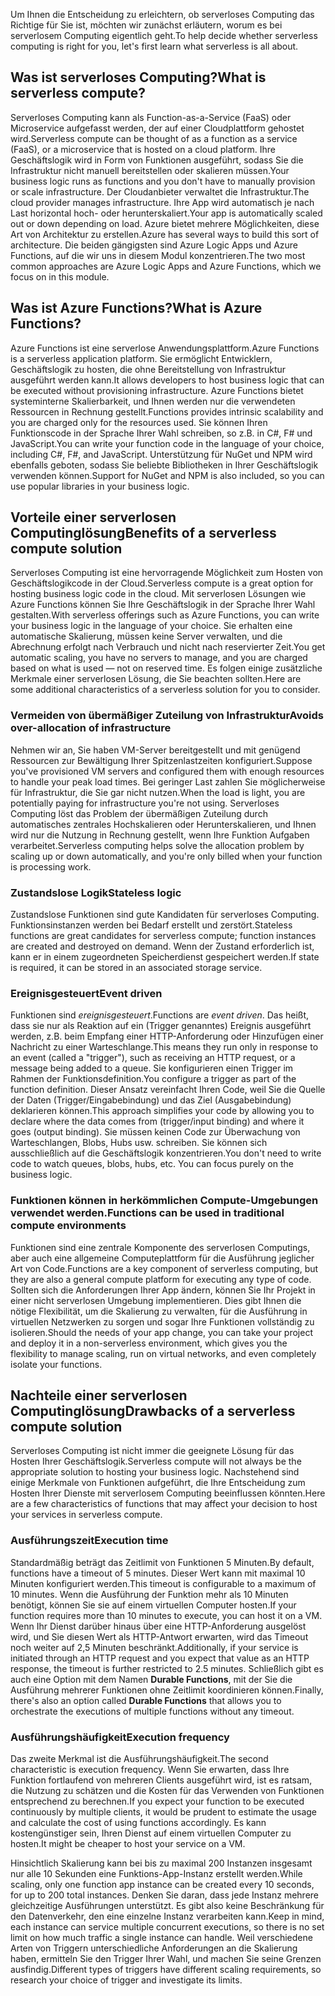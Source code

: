 <span data-ttu-id="fd88f-101">Um Ihnen die Entscheidung zu erleichtern, ob serverloses Computing das Richtige für Sie ist, möchten wir zunächst erläutern, worum es bei serverlosem Computing eigentlich geht.</span><span class="sxs-lookup"><span data-stu-id="fd88f-101">To help decide whether serverless computing is right for you, let's first learn what serverless is all about.</span></span>

## <a name="what-is-serverless-compute"></a><span data-ttu-id="fd88f-102">Was ist serverloses Computing?</span><span class="sxs-lookup"><span data-stu-id="fd88f-102">What is serverless compute?</span></span>

<span data-ttu-id="fd88f-103">Serverloses Computing kann als Function-as-a-Service (FaaS) oder Microservice aufgefasst werden, der auf einer Cloudplattform gehostet wird.</span><span class="sxs-lookup"><span data-stu-id="fd88f-103">Serverless compute can be thought of as a function as a service (FaaS), or a microservice that is hosted on a cloud platform.</span></span> <span data-ttu-id="fd88f-104">Ihre Geschäftslogik wird in Form von Funktionen ausgeführt, sodass Sie die Infrastruktur nicht manuell bereitstellen oder skalieren müssen.</span><span class="sxs-lookup"><span data-stu-id="fd88f-104">Your business logic runs as functions and you don't have to manually provision or scale infrastructure.</span></span> <span data-ttu-id="fd88f-105">Der Cloudanbieter verwaltet die Infrastruktur.</span><span class="sxs-lookup"><span data-stu-id="fd88f-105">The cloud provider manages infrastructure.</span></span> <span data-ttu-id="fd88f-106">Ihre App wird automatisch je nach Last horizontal hoch- oder herunterskaliert.</span><span class="sxs-lookup"><span data-stu-id="fd88f-106">Your app is automatically scaled out or down depending on load.</span></span> <span data-ttu-id="fd88f-107">Azure bietet mehrere Möglichkeiten, diese Art von Architektur zu erstellen.</span><span class="sxs-lookup"><span data-stu-id="fd88f-107">Azure has several ways to build this sort of architecture.</span></span> <span data-ttu-id="fd88f-108">Die beiden gängigsten sind Azure Logic Apps und Azure Functions, auf die wir uns in diesem Modul konzentrieren.</span><span class="sxs-lookup"><span data-stu-id="fd88f-108">The two most common approaches are Azure Logic Apps and Azure Functions, which we focus on in this module.</span></span>

## <a name="what-is-azure-functions"></a><span data-ttu-id="fd88f-109">Was ist Azure Functions?</span><span class="sxs-lookup"><span data-stu-id="fd88f-109">What is Azure Functions?</span></span>

<span data-ttu-id="fd88f-110">Azure Functions ist eine serverlose Anwendungsplattform.</span><span class="sxs-lookup"><span data-stu-id="fd88f-110">Azure Functions is a serverless application platform.</span></span> <span data-ttu-id="fd88f-111">Sie ermöglicht Entwicklern, Geschäftslogik zu hosten, die ohne Bereitstellung von Infrastruktur ausgeführt werden kann.</span><span class="sxs-lookup"><span data-stu-id="fd88f-111">It allows developers to host business logic that can be executed without provisioning infrastructure.</span></span> <span data-ttu-id="fd88f-112">Azure Functions bietet systeminterne Skalierbarkeit, und Ihnen werden nur die verwendeten Ressourcen in Rechnung gestellt.</span><span class="sxs-lookup"><span data-stu-id="fd88f-112">Functions provides intrinsic scalability and you are charged only for the resources used.</span></span> <span data-ttu-id="fd88f-113">Sie können Ihren Funktionscode in der Sprache Ihrer Wahl schreiben, so z.B. in C#, F# und JavaScript.</span><span class="sxs-lookup"><span data-stu-id="fd88f-113">You can write your function code in the language of your choice, including C#, F#, and JavaScript.</span></span> <span data-ttu-id="fd88f-114">Unterstützung für NuGet und NPM wird ebenfalls geboten, sodass Sie beliebte Bibliotheken in Ihrer Geschäftslogik verwenden können.</span><span class="sxs-lookup"><span data-stu-id="fd88f-114">Support for NuGet and NPM is also included, so you can use popular libraries in your business logic.</span></span>

## <a name="benefits-of-a-serverless-compute-solution"></a><span data-ttu-id="fd88f-115">Vorteile einer serverlosen Computinglösung</span><span class="sxs-lookup"><span data-stu-id="fd88f-115">Benefits of a serverless compute solution</span></span>

<span data-ttu-id="fd88f-116">Serverloses Computing ist eine hervorragende Möglichkeit zum Hosten von Geschäftslogikcode in der Cloud.</span><span class="sxs-lookup"><span data-stu-id="fd88f-116">Serverless compute is a great option for hosting business logic code in the cloud.</span></span> <span data-ttu-id="fd88f-117">Mit serverlosen Lösungen wie Azure Functions können Sie Ihre Geschäftslogik in der Sprache Ihrer Wahl gestalten.</span><span class="sxs-lookup"><span data-stu-id="fd88f-117">With serverless offerings such as Azure Functions, you can write your business logic in the language of your choice.</span></span> <span data-ttu-id="fd88f-118">Sie erhalten eine automatische Skalierung, müssen keine Server verwalten, und die Abrechnung erfolgt nach Verbrauch und nicht nach reservierter Zeit.</span><span class="sxs-lookup"><span data-stu-id="fd88f-118">You get automatic scaling, you have no servers to manage, and you are charged based on what is used — not on reserved time.</span></span> <span data-ttu-id="fd88f-119">Es folgen einige zusätzliche Merkmale einer serverlosen Lösung, die Sie beachten sollten.</span><span class="sxs-lookup"><span data-stu-id="fd88f-119">Here are some additional characteristics of a serverless solution for you to consider.</span></span>

### <a name="avoids-over-allocation-of-infrastructure"></a><span data-ttu-id="fd88f-120">Vermeiden von übermäßiger Zuteilung von Infrastruktur</span><span class="sxs-lookup"><span data-stu-id="fd88f-120">Avoids over-allocation of infrastructure</span></span>

<span data-ttu-id="fd88f-121">Nehmen wir an, Sie haben VM-Server bereitgestellt und mit genügend Ressourcen zur Bewältigung Ihrer Spitzenlastzeiten konfiguriert.</span><span class="sxs-lookup"><span data-stu-id="fd88f-121">Suppose you've provisioned VM servers and configured them with enough resources to handle your peak load times.</span></span> <span data-ttu-id="fd88f-122">Bei geringer Last zahlen Sie möglicherweise für Infrastruktur, die Sie gar nicht nutzen.</span><span class="sxs-lookup"><span data-stu-id="fd88f-122">When the load is light, you are potentially paying for infrastructure you're not using.</span></span> <span data-ttu-id="fd88f-123">Serverloses Computing löst das Problem der übermäßigen Zuteilung durch automatisches zentrales Hochskalieren oder Herunterskalieren, und Ihnen wird nur die Nutzung in Rechnung gestellt, wenn Ihre Funktion Aufgaben verarbeitet.</span><span class="sxs-lookup"><span data-stu-id="fd88f-123">Serverless computing helps solve the allocation problem by scaling up or down automatically, and you're only billed when your function is processing work.</span></span>

### <a name="stateless-logic"></a><span data-ttu-id="fd88f-124">Zustandslose Logik</span><span class="sxs-lookup"><span data-stu-id="fd88f-124">Stateless logic</span></span>

<span data-ttu-id="fd88f-125">Zustandslose Funktionen sind gute Kandidaten für serverloses Computing. Funktionsinstanzen werden bei Bedarf erstellt und zerstört.</span><span class="sxs-lookup"><span data-stu-id="fd88f-125">Stateless functions are great candidates for serverless compute; function instances are created and destroyed on demand.</span></span> <span data-ttu-id="fd88f-126">Wenn der Zustand erforderlich ist, kann er in einem zugeordneten Speicherdienst gespeichert werden.</span><span class="sxs-lookup"><span data-stu-id="fd88f-126">If state is required, it can be stored in an associated storage service.</span></span>

### <a name="event-driven"></a><span data-ttu-id="fd88f-127">Ereignisgesteuert</span><span class="sxs-lookup"><span data-stu-id="fd88f-127">Event driven</span></span>

<span data-ttu-id="fd88f-128">Funktionen sind _ereignisgesteuert_.</span><span class="sxs-lookup"><span data-stu-id="fd88f-128">Functions are _event driven_.</span></span> <span data-ttu-id="fd88f-129">Das heißt, dass sie nur als Reaktion auf ein (Trigger genanntes) Ereignis ausgeführt werden, z.B. beim Empfang einer HTTP-Anforderung oder Hinzufügen einer Nachricht zu einer Warteschlange.</span><span class="sxs-lookup"><span data-stu-id="fd88f-129">This means they run only in response to an event (called a "trigger"), such as receiving an HTTP request, or a message being added to a queue.</span></span> <span data-ttu-id="fd88f-130">Sie konfigurieren einen Trigger im Rahmen der Funktionsdefinition.</span><span class="sxs-lookup"><span data-stu-id="fd88f-130">You configure a trigger as part of the function definition.</span></span> <span data-ttu-id="fd88f-131">Dieser Ansatz vereinfacht Ihren Code, weil Sie die Quelle der Daten (Trigger/Eingabebindung) und das Ziel (Ausgabebindung) deklarieren können.</span><span class="sxs-lookup"><span data-stu-id="fd88f-131">This approach simplifies your code by allowing you to declare where the data comes from (trigger/input binding) and where it goes (output binding).</span></span> <span data-ttu-id="fd88f-132">Sie müssen keinen Code zur Überwachung von Warteschlangen, Blobs, Hubs usw. schreiben. Sie können sich ausschließlich auf die Geschäftslogik konzentrieren.</span><span class="sxs-lookup"><span data-stu-id="fd88f-132">You don't need to write code to watch queues, blobs, hubs, etc. You can focus purely on the business logic.</span></span>

### <a name="functions-can-be-used-in-traditional-compute-environments"></a><span data-ttu-id="fd88f-133">Funktionen können in herkömmlichen Compute-Umgebungen verwendet werden.</span><span class="sxs-lookup"><span data-stu-id="fd88f-133">Functions can be used in traditional compute environments</span></span>

<span data-ttu-id="fd88f-134">Funktionen sind eine zentrale Komponente des serverlosen Computings, aber auch eine allgemeine Computeplattform für die Ausführung jeglicher Art von Code.</span><span class="sxs-lookup"><span data-stu-id="fd88f-134">Functions are a key component of serverless computing, but they are also a general compute platform for executing any type of code.</span></span> <span data-ttu-id="fd88f-135">Sollten sich die Anforderungen Ihrer App ändern, können Sie Ihr Projekt in einer nicht serverlosen Umgebung implementieren. Dies gibt Ihnen die nötige Flexibilität, um die Skalierung zu verwalten, für die Ausführung in virtuellen Netzwerken zu sorgen und sogar Ihre Funktionen vollständig zu isolieren.</span><span class="sxs-lookup"><span data-stu-id="fd88f-135">Should the needs of your app change, you can take your project and deploy it in a non-serverless environment, which gives you the flexibility to manage scaling, run on virtual networks, and even completely isolate your functions.</span></span>

## <a name="drawbacks-of-a-serverless-compute-solution"></a><span data-ttu-id="fd88f-136">Nachteile einer serverlosen Computinglösung</span><span class="sxs-lookup"><span data-stu-id="fd88f-136">Drawbacks of a serverless compute solution</span></span>

<span data-ttu-id="fd88f-137">Serverloses Computing ist nicht immer die geeignete Lösung für das Hosten Ihrer Geschäftslogik.</span><span class="sxs-lookup"><span data-stu-id="fd88f-137">Serverless compute will not always be the appropriate solution to hosting your business logic.</span></span> <span data-ttu-id="fd88f-138">Nachstehend sind einige Merkmale von Funktionen aufgeführt, die Ihre Entscheidung zum Hosten Ihrer Dienste mit serverlosem Computing beeinflussen könnten.</span><span class="sxs-lookup"><span data-stu-id="fd88f-138">Here are a few characteristics of functions that may affect your decision to host your services in serverless compute.</span></span>

### <a name="execution-time"></a><span data-ttu-id="fd88f-139">Ausführungszeit</span><span class="sxs-lookup"><span data-stu-id="fd88f-139">Execution time</span></span>

<span data-ttu-id="fd88f-140">Standardmäßig beträgt das Zeitlimit von Funktionen 5 Minuten.</span><span class="sxs-lookup"><span data-stu-id="fd88f-140">By default, functions have a timeout of 5 minutes.</span></span> <span data-ttu-id="fd88f-141">Dieser Wert kann mit maximal 10 Minuten konfiguriert werden.</span><span class="sxs-lookup"><span data-stu-id="fd88f-141">This timeout is configurable to a maximum of 10 minutes.</span></span> <span data-ttu-id="fd88f-142">Wenn die Ausführung der Funktion mehr als 10 Minuten benötigt, können Sie sie auf einem virtuellen Computer hosten.</span><span class="sxs-lookup"><span data-stu-id="fd88f-142">If your function requires more than 10 minutes to execute, you can host it on a VM.</span></span> <span data-ttu-id="fd88f-143">Wenn Ihr Dienst darüber hinaus über eine HTTP-Anforderung ausgelöst wird, und Sie diesen Wert als HTTP-Antwort erwarten, wird das Timeout noch weiter auf 2,5 Minuten beschränkt.</span><span class="sxs-lookup"><span data-stu-id="fd88f-143">Additionally, if your service is initiated through an HTTP request and you expect that value as an HTTP response, the timeout is further restricted to 2.5 minutes.</span></span> <span data-ttu-id="fd88f-144">Schließlich gibt es auch eine Option mit dem Namen **Durable Functions**, mit der Sie die Ausführung mehrerer Funktionen ohne Zeitlimit koordinieren können.</span><span class="sxs-lookup"><span data-stu-id="fd88f-144">Finally, there's also an option called **Durable Functions** that allows you to orchestrate the executions of multiple functions without any timeout.</span></span>

### <a name="execution-frequency"></a><span data-ttu-id="fd88f-145">Ausführungshäufigkeit</span><span class="sxs-lookup"><span data-stu-id="fd88f-145">Execution frequency</span></span>

<span data-ttu-id="fd88f-146">Das zweite Merkmal ist die Ausführungshäufigkeit.</span><span class="sxs-lookup"><span data-stu-id="fd88f-146">The second characteristic is execution frequency.</span></span> <span data-ttu-id="fd88f-147">Wenn Sie erwarten, dass Ihre Funktion fortlaufend von mehreren Clients ausgeführt wird, ist es ratsam, die Nutzung zu schätzen und die Kosten für das Verwenden von Funktionen entsprechend zu berechnen.</span><span class="sxs-lookup"><span data-stu-id="fd88f-147">If you expect your function to be executed continuously by multiple clients, it would be prudent to estimate the usage and calculate the cost of using functions accordingly.</span></span> <span data-ttu-id="fd88f-148">Es kann kostengünstiger sein, Ihren Dienst auf einem virtuellen Computer zu hosten.</span><span class="sxs-lookup"><span data-stu-id="fd88f-148">It might be cheaper to host your service on a VM.</span></span>

<span data-ttu-id="fd88f-149">Hinsichtlich Skalierung kann bei bis zu maximal 200 Instanzen insgesamt nur alle 10 Sekunden eine Funktions-App-Instanz erstellt werden.</span><span class="sxs-lookup"><span data-stu-id="fd88f-149">While scaling, only one function app instance can be created every 10 seconds, for up to 200 total instances.</span></span> <span data-ttu-id="fd88f-150">Denken Sie daran, dass jede Instanz mehrere gleichzeitige Ausführungen unterstützt. Es gibt also keine Beschränkung für den Datenverkehr, den eine einzelne Instanz verarbeiten kann.</span><span class="sxs-lookup"><span data-stu-id="fd88f-150">Keep in mind, each instance can service multiple concurrent executions, so there is no set limit on how much traffic a single instance can handle.</span></span> <span data-ttu-id="fd88f-151">Weil verschiedene Arten von Triggern unterschiedliche Anforderungen an die Skalierung haben, ermitteln Sie den Trigger Ihrer Wahl, und machen Sie seine Grenzen ausfindig.</span><span class="sxs-lookup"><span data-stu-id="fd88f-151">Different types of triggers have different scaling requirements, so research your choice of trigger and investigate its limits.</span></span>
